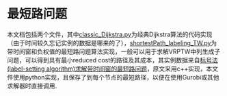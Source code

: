 # 最短路问题
本文档包括两个文件，其中[classic_Dijkstra.py](classic_Dijkstra.py)为经典Dijkstra算法的代码实现（由于时间较久忘记实例的数据是哪来的了），[shortestPath_labeling_TW.py](shortestPath_labeling_TW.py)为带时间窗和负权值的最短路问题算法实现，一般可以用于求解VRPTW中列生成子问题，可以得到具有最小reduced cost的路径及其成本，其实例数据来自[标号法(label-setting algorithm)求解带时间窗的最短路问题](https://mp.weixin.qq.com/s/7Q1R98BGsyygpm9kcYSoQQ)，原文采用c++实现，本文件使用python实现，且保存了到每个节点的最短路径，以便在使用Gurobi或其他求解器时直接调用.